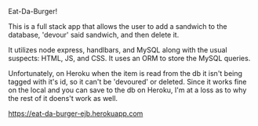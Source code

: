 Eat-Da-Burger!

This is a full stack app that allows the user to add a sandwich to the database, 'devour' said sandwich, and then delete it.

It utilizes node express, handlbars, and MySQL along with the usual suspects: HTML, JS, and CSS. It uses an ORM to store the MySQL queries.

Unfortunately, on Heroku when the item is read from the db it isn't being tagged with it's id, so it can't be 'devoured' or deleted. Since it works fine on the local and you can save to the db on Heroku, I'm at a loss as to why the rest of it doens't work as well.

https://eat-da-burger-ejb.herokuapp.com